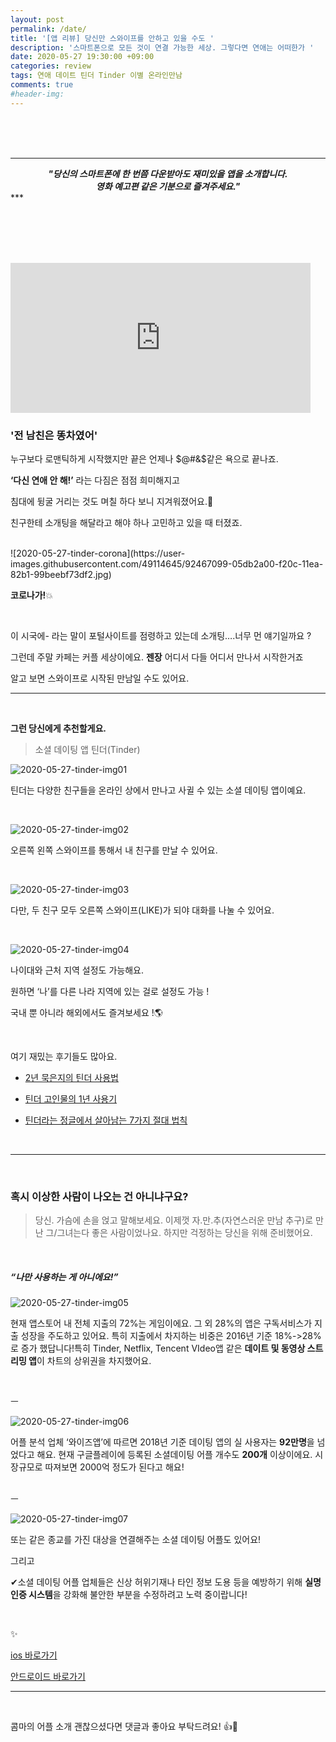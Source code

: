 ```yaml
---
layout: post
permalink: /date/
title: '[앱 리뷰] 당신만 스와이프를 안하고 있을 수도 '
description: '스마트폰으로 모든 것이 연결 가능한 세상. 그렇다면 연애는 어떠한가 '
date: 2020-05-27 19:30:00 +09:00
categories: review
tags: 연애 데이트 틴더 Tinder 이별 온라인만남
comments: true
#header-img:
---
```


<br><br><br>

***

<center><i><b>"당신의 스마트폰에 한 번쯤 다운받아도 재미있을 앱을 소개합니다.<br>
    영화 예고편 같은 기분으로 즐겨주세요."</b></i></center>
***

<br><br><br><br>

<iframe src="https://giphy.com/embed/44eJ0K7yIkRDq" width="480" height="240" frameBorder="0" class="giphy-embed" allowFullScreen></iframe>

<br>

### '전 남친은 똥차였어'

누구보다 로맨틱하게 시작했지만 끝은 언제나 $@#&$같은 욕으로 끝나죠.

**‘다신 연애 안 해!’** 라는 다짐은  점점 희미해지고

침대에 뒹굴 거리는 것도 며칠 하다 보니 지겨워졌어요.&#128129;

친구한테 소개팅을 해달라고 해야 하나 고민하고 있을 때 터졌죠.

<br>
![2020-05-27-tinder-corona](https://user-images.githubusercontent.com/49114645/92467099-05db2a00-f20c-11ea-82b1-99beebf73df2.jpg)

**코로나가!**&#128165;

<br>

이 시국에- 라는 말이 포털사이트를 점령하고 있는데 소개팅….너무 먼 얘기일까요 ?

그런데 주말 카페는 커플 세상이에요. **젠장** 어디서 다들 어디서 만나서 시작한거죠

알고 보면 스와이프로 시작된 만남일 수도 있어요.

***

<br>

**그런 당신에게 추천할게요.**

> 소셜 데이팅 앱  틴더(Tinder)

![2020-05-27-tinder-img01](https://user-images.githubusercontent.com/49114645/92467109-07a4ed80-f20c-11ea-87a3-8ca57c5cd336.jpg)

틴더는 다양한 친구들을 온라인 상에서 만나고 사귈 수 있는 소셜 데이팅 앱이예요.

<br>

![2020-05-27-tinder-img02](https://user-images.githubusercontent.com/49114645/92467110-083d8400-f20c-11ea-8a68-76a6319f5ac0.jpg)

오른쪽 왼쪽 스와이프를 통해서 내 친구를 만날 수 있어요.

<br>

![2020-05-27-tinder-img03](https://user-images.githubusercontent.com/49114645/92467112-08d61a80-f20c-11ea-9df8-274b2221557a.jpg)

다만, 두 친구 모두 오른쪽 스와이프(LIKE)가 되야 대화를 나눌 수 있어요.  

<br>

![2020-05-27-tinder-img04](https://user-images.githubusercontent.com/49114645/92467114-096eb100-f20c-11ea-85f8-9960b5ce6799.jpg)

나이대와 근처 지역 설정도 가능해요.

원하면 ‘나’를 다른 나라 지역에 있는 걸로 설정도 가능 !

국내 뿐 아니라 해외에서도 즐겨보세요 !&#127758;

<br>

여기 재밌는 후기들도 많아요.

- [2년 묵은지의 틴더 사용법](https://choosychoi.tistory.com/5)

- [틴더 고인물의 1년 사용기](https://brunch.co.kr/@coolivaworld/234)

- [틴더라는 정글에서 살아남는 7가지 절대 법칙](https://ppss.kr/archives/163294)

  <br>



***

<br>

### 혹시 이상한 사람이 나오는 건 아니냐구요?

>
>
> 당신. 가슴에 손을 얹고 말해보세요. 이제껏 자.만.추(자연스러운 만남 추구)로 만난 그/그녀는다 좋은 사람이었나요. 하지만 걱정하는 당신을 위해 준비했어요.

<br>

##### “나만 사용하는 게 아니에요!”

![2020-05-27-tinder-img05](https://user-images.githubusercontent.com/49114645/92467116-096eb100-f20c-11ea-919f-c310e068f578.jpg)

현재 앱스토어 내 전체 지출의 72%는 게임이에요. 그 외 28%의 앱은 구독서비스가 지출 성장을 주도하고 있어요. 특히 지출에서 차지하는 비중은 2016년 기준 18%->28%로 증가 했답니다!특히 Tinder, Netflix, Tencent VIdeo앱 같은 **데이트 및 동영상 스트리밍 앱**이 차트의 상위권을 차지했어요.

<br>

ㅡ

![2020-05-27-tinder-img06](https://user-images.githubusercontent.com/49114645/92467120-0a074780-f20c-11ea-8b13-d64f053a49df.jpg)


어플 분석 업체 ‘와이즈앱’에 따르면 2018년 기준 데이팅 앱의 실 사용자는 **92만명**을 넘었다고 해요. 현재 구글플레이에 등록된 소셜데이팅 어플 개수도 **200개** 이상이에요. 시장규모로 따져보면 2000억 정도가 된다고 해요!

<br>ㅡ

![2020-05-27-tinder-img07](https://user-images.githubusercontent.com/49114645/92467125-0b387480-f20c-11ea-90fd-7ebfa52b8a5a.jpg)

또는 같은 종교를 가진 대상을 연결해주는 소셜 데이팅 어플도 있어요!

그리고

&#10004;소셜 데이팅 어플 업체들은 신상 허위기재나 타인 정보 도용 등을 예방하기 위해 **실명인증 시스템**을 강화해 불안한 부분을 수정하려고 노력 중이랍니다!

<br>

&#10024;

[ios 바로가기](https://apps.apple.com/kr/app/tinder-%ED%8B%B4%EB%8D%94/id547702041)

[안드로이드 바로가기](https://play.google.com/store/apps/details?id=com.tinder)

***

<br>

콤마의 어플 소개 괜찮으셨다면 댓글과 좋아요 부탁드려요! &#128077;&#128064;

<br>
